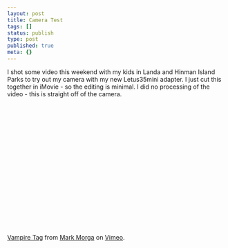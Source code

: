 ```yaml
---
layout: post
title: Camera Test
tags: []
status: publish
type: post
published: true
meta: {}
---
```

I shot some video this weekend with my kids in Landa and Hinman Island Parks to try out my camera with my new Letus35mini adapter.  I just cut this together in iMovie - so the editing is minimal.  I did no processing of the video - this is straight off of the camera.

<object width="400" height="300"><param name="allowfullscreen" value="true" /><param name="allowscriptaccess" value="always" /><param name="movie" value="http://vimeo.com/moogaloop.swf?clip_id=2342928&amp;server=vimeo.com&amp;show_title=1&amp;show_byline=1&amp;show_portrait=0&amp;color=&amp;fullscreen=1" /><embed src="http://vimeo.com/moogaloop.swf?clip_id=2342928&amp;server=vimeo.com&amp;show_title=1&amp;show_byline=1&amp;show_portrait=0&amp;color=&amp;fullscreen=1" type="application/x-shockwave-flash" allowfullscreen="true" allowscriptaccess="always" width="400" height="300"></embed></object><br /><a href="http://vimeo.com/2342928">Vampire Tag</a> from <a href="http://vimeo.com/markmorga">Mark Morga</a> on <a href="http://vimeo.com">Vimeo</a>.
